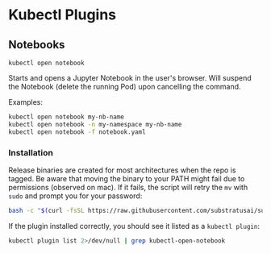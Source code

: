 # Kubectl Plugins

## Notebooks

`kubectl open notebook`

Starts and opens a Jupyter Notebook in the user's browser. Will suspend the
Notebook (delete the running Pod) upon cancelling the command.

Examples:

```sh
kubectl open notebook my-nb-name
kubectl open notebook -n my-namespace my-nb-name
kubectl open notebook -f notebook.yaml
```

### Installation

Release binaries are created for most architectures when the repo is tagged.
Be aware that moving the binary to your PATH might fail due to permissions
(observed on mac). If it fails, the script will retry the `mv` with `sudo` and
prompt you for your password:

```sh
bash -c "$(curl -fsSL https://raw.githubusercontent.com/substratusai/substratus/main/install/scripts/install_kubectl_plugin.sh)"
```

If the plugin installed correctly, you should see it listed as a `kubectl plugin`:

```sh
kubectl plugin list 2>/dev/null | grep kubectl-open-notebook
```
